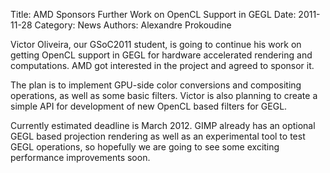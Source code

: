Title: AMD Sponsors Further Work on OpenCL Support in GEGL
Date: 2011-11-28
Category: News
Authors: Alexandre Prokoudine

Victor Oliveira, our GSoC2011 student, is going to continue his work on getting OpenCL support in GEGL for hardware accelerated rendering and computations. AMD got interested in the project and agreed to sponsor it.

The plan is to implement GPU-side color conversions and compositing operations, as well as some basic filters. Victor is also planning to create a simple API for development of new OpenCL based filters for GEGL.

Currently estimated deadline is March 2012. GIMP already has an optional GEGL based projection rendering as well as an experimental tool to test GEGL operations, so hopefully we are going to see some exciting performance improvements soon.